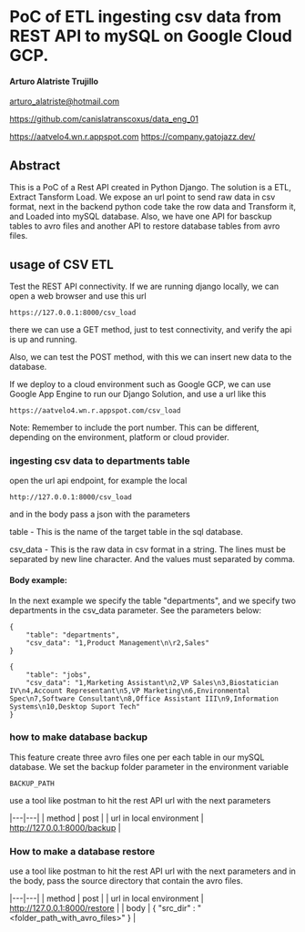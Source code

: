 # PoC of ETL ingesting csv data from REST API to mySQL on Google Cloud GCP.

#### Arturo Alatriste Trujillo

arturo_alatriste@hotmail.com

https://github.com/canislatranscoxus/data_eng_01

https://aatvelo4.wn.r.appspot.com
https://company.gatojazz.dev/


## Abstract

This is a PoC of a Rest API created in Python Django. 
The solution is a ETL, Extract Tansform Load.
We expose an url point to send raw data in csv format, 
next in the backend python code take the row data and Transform it,
and Loaded into mySQL database.
Also, we have one API for basckup tables to avro files
and another API to restore database tables from avro files.

## usage of CSV ETL

Test the REST API connectivity.
If we are running django locally, we can open a web browser and use this url

```
https://127.0.0.1:8000/csv_load
```

there we can use a GET method, just to test connectivity, and verify the api is up and running.

Also, we can test the POST method,
with this we can insert new data to the database.

If we deploy to a cloud environment such as Google GCP,
we can use Google App Engine to run our Django Solution, and use a url like this

```
https://aatvelo4.wn.r.appspot.com/csv_load
```



Note: Remember to include the port number. 
      This can be different, depending on the environment, platform or cloud provider. 

### ingesting csv data to departments table

open the url api endpoint, for example the local

```
http://127.0.0.1:8000/csv_load
```

and in the body pass a json with the parameters

table - This is the name of the target table in the sql database.

csv_data - This is the raw data in csv format in a string. The lines must be separated by 
           new line character. And the values must separated by comma. 

#### Body example:

In the next example we specify the table "departments", and we specify two departments in the 
csv_data parameter. See the parameters below:


```
{
    "table": "departments",
    "csv_data": "1,Product Management\n\r2,Sales"
}
```


```
{
    "table": "jobs",
    "csv_data": "1,Marketing Assistant\n2,VP Sales\n3,Biostatician IV\n4,Account Representant\n5,VP Marketing\n6,Environmental Spec\n7,Software Consultant\n8,Office Assistant III\n9,Information Systems\n10,Desktop Suport Tech"
}
```

### how to make database backup

This feature create three avro files one per each table in our mySQL database.
We set the backup folder parameter in the environment variable

```
BACKUP_PATH
```

use a tool like postman to hit the rest API url with the next parameters

|---|---|
| method | post |
| url in local environment | http://127.0.0.1:8000/backup |


### How to make a database restore

use a tool like postman to hit the rest API url with the next parameters
and in the body, pass the source directory that contain the avro files.

|---|---|
| method | post |
| url in local environment | http://127.0.0.1:8000/restore |
| body  | { "src_dir" : "<folder_path_with_avro_files>"  }  |
